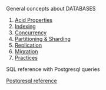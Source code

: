 General concepts about DATABASES

1. [Acid Properties](https://github.com/adharshmk96/dbms-reference/blob/main/dbms/01-acid.md)
2. [Indexing](https://github.com/adharshmk96/dbms-reference/blob/main/dbms/02-indexing.md)
3. [Concurrency](https://github.com/adharshmk96/dbms-reference/blob/main/dbms/03-concurrency.md)
4. [Partitioning & Sharding](https://github.com/adharshmk96/dbms-reference/blob/main/dbms/04-partitioning.md)
5. [Replication](https://github.com/adharshmk96/dbms-reference/blob/main/dbms/05-replication.md)
5. [Migration](https://github.com/adharshmk96/dbms-reference/blob/main/dbms/06-migration.md)
6. [Practices](https://github.com/adharshmk96/dbms-reference/blob/main/dbms/practices.md)

SQL reference with Postgresql queries

[Postgresql reference](https://github.com/adharshmk96/dbms-reference/blob/main/sql/postgres.md)